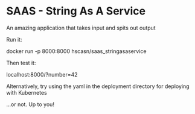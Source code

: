 # SAAS - String As A Service
An amazing application that takes input and spits out output


Run it:

docker run -p 8000:8000 hscasn/saas_stringasaservice


Then test it:

localhost:8000/?number=42

Alternatively, try using the yaml in the deployment directory for deploying with Kubernetes

...or not. Up to you!
